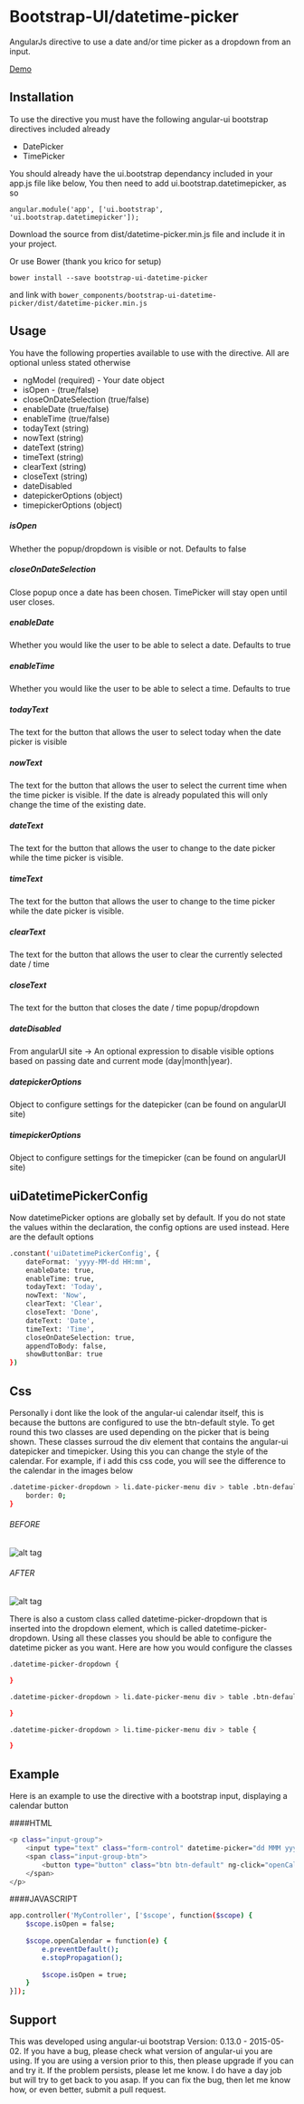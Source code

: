 # Bootstrap-UI/datetime-picker

AngularJs directive to use a date and/or time picker as a dropdown from an input. 

[Demo](http://plnkr.co/edit/S8UqwvXNGmDcPXV7a0N3)

## Installation
To use the directive you must have the following angular-ui bootstrap directives included already
* DatePicker
* TimePicker

You should already have the ui.bootstrap dependancy included in your app.js file like below, You then need to add ui.bootstrap.datetimepicker, as so
```
angular.module('app', ['ui.bootstrap', 'ui.bootstrap.datetimepicker']);
```
Download the source from dist/datetime-picker.min.js file and include it in your project.

Or use Bower (thank you krico for setup)
```
bower install --save bootstrap-ui-datetime-picker
```
and link with `bower_components/bootstrap-ui-datetime-picker/dist/datetime-picker.min.js`

## Usage
You have the following properties available to use with the directive.  All are optional unless stated otherwise
* ngModel (required) - Your date object
* isOpen - (true/false)
* closeOnDateSelection (true/false)
* enableDate (true/false)
* enableTime (true/false)
* todayText  (string)
* nowText (string)
* dateText (string)
* timeText (string)
* clearText (string)
* closeText (string)
* dateDisabled
* datepickerOptions (object)
* timepickerOptions (object)
 
##### isOpen
Whether the popup/dropdown is visible or not. Defaults to false
##### closeOnDateSelection
Close popup once a date has been chosen. TimePicker will stay open until user closes.
##### enableDate
Whether you would like the user to be able to select a date. Defaults to true
##### enableTime
Whether you would like the user to be able to select a time. Defaults to true
##### todayText
The text for the button that allows the user to select today when the date picker is visible
##### nowText
The text for the button that allows the user to select the current time when the time picker is visible.  If the date is already populated this will only change the time of the existing date.
##### dateText
The text for the button that allows the user to change to the date picker while the time picker is visible.
##### timeText
The text for the button that allows the user to change to the time picker while the date picker is visible.
##### clearText
The text for the button that allows the user to clear the currently selected date / time
##### closeText
The text for the button that closes the date / time popup/dropdown
##### dateDisabled
From angularUI site -> An optional expression to disable visible options based on passing date and current mode (day|month|year).
##### datepickerOptions
Object to configure settings for the datepicker (can be found on angularUI site)
##### timepickerOptions
Object to configure settings for the timepicker (can be found on angularUI site)

## uiDatetimePickerConfig
Now datetimePicker options are globally set by default.  If you do not state the values within the declaration, the config options are used instead.  Here are the default options

```sh
.constant('uiDatetimePickerConfig', {
    dateFormat: 'yyyy-MM-dd HH:mm',
    enableDate: true,
    enableTime: true,
    todayText: 'Today',
    nowText: 'Now',
    clearText: 'Clear',
    closeText: 'Done',
    dateText: 'Date',
    timeText: 'Time',
    closeOnDateSelection: true,
    appendToBody: false,
    showButtonBar: true
})
```

## Css
Personally i dont like the look of the angular-ui calendar itself, this is because the buttons are configured to use the btn-default style.  To get round this two classes are used depending on the picker that is being shown.  These classes surroud the div element that contains the angular-ui datepicker and timepicker.  Using this you can change the style of the calendar.  For example, if i add this css code, you will see the difference to the calendar in the images below

```sh
.datetime-picker-dropdown > li.date-picker-menu div > table .btn-default {
    border: 0;
}
```
###### BEFORE
![alt tag](http://imageshack.com/a/img633/6894/9Dt0Le.gif)
###### AFTER
![alt tag](http://imageshack.com/a/img673/5236/to31hz.gif)

There is also a custom class called datetime-picker-dropdown that is inserted into the dropdown element, which is called datetime-picker-dropdown.  Using all these classes you should be able to configure the datetime picker as you want.  Here are how you would configure the classes

```sh
.datetime-picker-dropdown {

}

.datetime-picker-dropdown > li.date-picker-menu div > table .btn-default {

}

.datetime-picker-dropdown > li.time-picker-menu div > table {

}
```

## Example
Here is an example to use the directive with a bootstrap input, displaying a calendar button

####HTML
```sh
<p class="input-group">
    <input type="text" class="form-control" datetime-picker="dd MMM yyyy HH:mm" ng-model="myDate" is-open="isOpen"  />
    <span class="input-group-btn">
        <button type="button" class="btn btn-default" ng-click="openCalendar($event, prop)"><i class="fa fa-calendar"></i></button>
    </span>
</p>
```
####JAVASCRIPT
```sh
app.controller('MyController', ['$scope', function($scope) {
    $scope.isOpen = false;
    
    $scope.openCalendar = function(e) {
        e.preventDefault();
        e.stopPropagation();
        
        $scope.isOpen = true;
    }
}]);
```

## Support
This was developed using angular-ui bootstrap Version: 0.13.0 - 2015-05-02.  If you have a bug, please check what version of angular-ui you are using.  If you are using a version prior to this, then please upgrade if you can and try it. If the problem persists, please let me know.  I do have a day job but will try to get back to you asap.  If you can fix the bug, then let me know how, or even better, submit a pull request.
